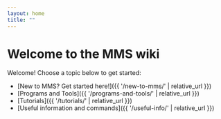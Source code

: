 ```yaml
---
layout: home
title: ""
---
```


# Welcome to the MMS wiki

Welcome! Choose a topic below to get started:

- [New to MMS? Get started here!]({{ '/new-to-mms/' | relative_url }})
- [Programs and Tools]({{ '/programs-and-tools/' | relative_url }})
- [Tutorials]({{ '/tutorials/' | relative_url }})
- [Useful information and commands]({{ '/useful-info/' | relative_url }})
